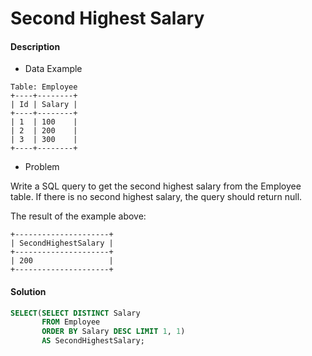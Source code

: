 # Second Highest Salary

#### Description
- Data Example

```
Table: Employee
+----+--------+
| Id | Salary |
+----+--------+
| 1  | 100    |
| 2  | 200    |
| 3  | 300    |
+----+--------+
```

- Problem

Write a SQL query to get the second highest salary from the Employee table. If there is no second highest salary, the query should return null.

The result of the example above:

```
+---------------------+
| SecondHighestSalary |
+---------------------+
| 200                 |
+---------------------+
```

#### Solution

```sql
SELECT(SELECT DISTINCT Salary
       FROM Employee
       ORDER BY Salary DESC LIMIT 1, 1)
       AS SecondHighestSalary;
```
